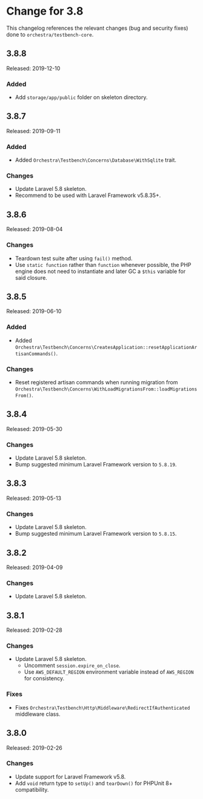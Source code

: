 # Change for 3.8

This changelog references the relevant changes (bug and security fixes) done to `orchestra/testbench-core`.

## 3.8.8

Released: 2019-12-10

### Added

* Add `storage/app/public` folder on skeleton directory.

## 3.8.7

Released: 2019-09-11

### Added

* Added `Orchestra\Testbench\Concerns\Database\WithSqlite` trait.

### Changes

* Update Laravel 5.8 skeleton.
* Recommend to be used with Laravel Framework v5.8.35+.

## 3.8.6

Released: 2019-08-04

### Changes

* Teardown test suite after using `fail()` method.
* Use `static function` rather than `function` whenever possible, the PHP engine does not need to instantiate and later GC a `$this` variable for said closure.

## 3.8.5

Released: 2019-06-10

### Added

* Added `Orchestra\Testbench\Concerns\CreatesApplication::resetApplicationArtisanCommands()`.

### Changes

* Reset registered artisan commands when running migration from `Orchestra\Testbench\Concerns\WithLoadMigrationsFrom::loadMigrationsFrom()`.

## 3.8.4

Released: 2019-05-30

### Changes

* Update Laravel 5.8 skeleton.
* Bump suggested minimum Laravel Framework version to `5.8.19`.

## 3.8.3

Released: 2019-05-13

### Changes

* Update Laravel 5.8 skeleton.
* Bump suggested minimum Laravel Framework version to `5.8.15`.

## 3.8.2

Released: 2019-04-09

### Changes

* Update Laravel 5.8 skeleton.

## 3.8.1

Released: 2019-02-28

### Changes

* Update Laravel 5.8 skeleton.
    - Uncomment `session.expire_on_close`.
    - Use `AWS_DEFAULT_REGION` environment variable instead of `AWS_REGION` for consistency.

### Fixes

* Fixes `Orchestra\Testbench\Http\Middleware\RedirectIfAuthenticated` middleware class.

## 3.8.0

Released: 2019-02-26

### Changes

* Update support for Laravel Framework v5.8.
* Add `void` return type to `setUp()` and `tearDown()` for PHPUnit 8+ compatibility. 
